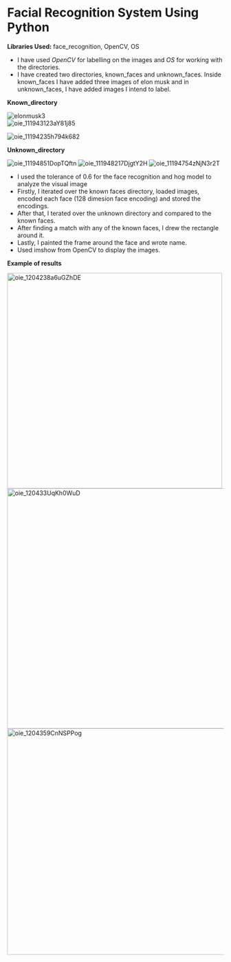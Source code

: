 # Facial Recognition System Using Python

**Libraries Used:** face_recognition, OpenCV, OS

- I have used _OpenCV_ for labelling on the images and _OS_ for working with the directories.
- I have created two directories, known_faces and unknown_faces. Inside known_faces I have added three images of elon musk and in unknown_faces, 
I have added images I intend to label.

**Known_directory**

![elonmusk3](https://user-images.githubusercontent.com/84052591/132956386-49e7ab9b-14f3-4ebb-9254-50de124aa6ba.jpeg)
<br/>
![oie_111943123aY81j85](https://user-images.githubusercontent.com/84052591/132956588-44cfded6-8321-4a5a-a787-a892cf77e038.jpg)

![oie_11194235h794k682](https://user-images.githubusercontent.com/84052591/132956594-da03f170-689a-4618-a821-047b842c11ac.jpg)

**Unknown_directory**

![oie_11194851DopTQftn](https://user-images.githubusercontent.com/84052591/132956747-b53f9ca0-53ef-41d0-b764-2b9f36acae32.jpg)
![oie_111948217DjgtY2H](https://user-images.githubusercontent.com/84052591/132956754-f89204d8-5881-4b3e-98cb-f5eb84fd2822.jpg)
![oie_11194754zNjN3r2T](https://user-images.githubusercontent.com/84052591/132956757-ca0f33cd-b9ca-4d5a-90de-e70718b0498f.png)

- I used the tolerance of 0.6 for the face recognition and hog model to analyze the visual image 
- Firstly, I iterated over the known faces directory, loaded images, encoded each face (128 dimesion face encoding) and stored the encodings. 
- After that, I terated over the unknown directory and compared to the known faces. 
- After finding a match with any of the known faces, I drew the rectangle around it. 
- Lastly, I painted the frame around the face and wrote name. 
- Used imshow from OpenCV to display the images.
 
**Example of results**

<img width="500" alt="oie_1204238a6uGZhDE" src="https://user-images.githubusercontent.com/84052591/132963337-f55653aa-cbb2-4e24-850b-1345580b996d.png">
<img width="557" alt="oie_120433UqKh0WuD" src="https://user-images.githubusercontent.com/84052591/132963339-a481348b-a6bb-4869-90f1-c2e68c59492d.png">
<img width="525" alt="oie_1204359CnNSPPog" src="https://user-images.githubusercontent.com/84052591/132963342-e403833d-1549-4132-b42f-762f23ac89d0.png">
